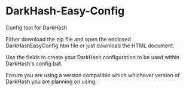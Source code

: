 # DarkHash-Easy-Config
Config tool for DarkHash

Either download the zip file and open the enclosed DarkHashEasyConfig.htm file or just download the HTML document.

Use the fields to create your DarkHash configuration to be used within DarkHash's config.bat.

Ensure you are using a version compatible which whichever version of DarkHash you are planning on using.
